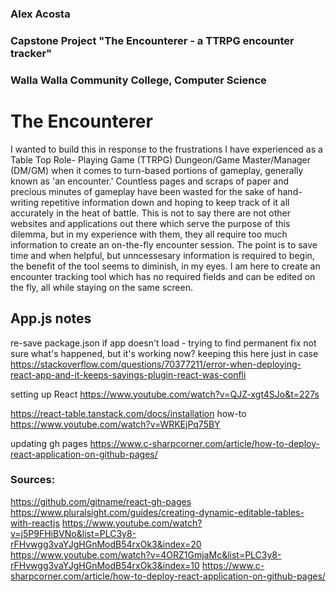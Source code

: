 ### Alex Acosta
### Capstone Project "The Encounterer - a TTRPG encounter tracker"
### Walla Walla Community College, Computer Science

# The Encounterer
I wanted to build this in response to the frustrations I have experienced as a Table Top Role-
Playing Game (TTRPG) Dungeon/Game Master/Manager (DM/GM) when it comes to turn-based portions
of gameplay, generally known as 'an encounter.' Countless pages and scraps of paper and precious
minutes of gameplay have been wasted for the sake of hand-writing repetitive information down
and hoping to keep track of it all accurately in the heat of battle. This is not to say there
are not other websites and applications out there which serve the purpose of this dilemma, but
in my experience with them, they all require too much information to create an on-the-fly
encounter session. The point is to save time and when helpful, but unncessesary information is
required to begin, the benefit of the tool seems to diminish, in my eyes. I am here to create
an encounter tracking tool which has no required fields and can be edited on the fly, all while
staying on the same screen.

## App.js notes
re-save package.json if app doesn't load - trying to find permanent fix
not sure what's happened, but it's working now? keeping this here just in case
https://stackoverflow.com/questions/70377211/error-when-deploying-react-app-and-it-keeps-sayings-plugin-react-was-confli

setting up React https://www.youtube.com/watch?v=QJZ-xgt4SJo&t=227s

https://react-table.tanstack.com/docs/installation
how-to https://www.youtube.com/watch?v=WRKEjPq75BY

updating gh pages https://www.c-sharpcorner.com/article/how-to-deploy-react-application-on-github-pages/




### Sources:
https://github.com/gitname/react-gh-pages
https://www.pluralsight.com/guides/creating-dynamic-editable-tables-with-reactjs
https://www.youtube.com/watch?v=j5P9FHiBVNo&list=PLC3y8-rFHvwgg3vaYJgHGnModB54rxOk3&index=20
https://www.youtube.com/watch?v=4ORZ1GmjaMc&list=PLC3y8-rFHvwgg3vaYJgHGnModB54rxOk3&index=10
https://www.c-sharpcorner.com/article/how-to-deploy-react-application-on-github-pages/